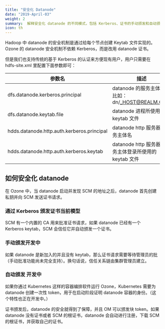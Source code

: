 ```yaml
---
title: "安全化 Datanode"
date: "2019-April-03"
weight: 2
summary:  解释安全化 datanode 的不同模式，包括 Kerberos、证书的手动颁发和自动颁发等。
icon: th
---
```

<!---
  Licensed to the Apache Software Foundation (ASF) under one or more
  contributor license agreements.  See the NOTICE file distributed with
  this work for additional information regarding copyright ownership.
  The ASF licenses this file to You under the Apache License, Version 2.0
  (the "License"); you may not use this file except in compliance with
  the License.  You may obtain a copy of the License at

      http://www.apache.org/licenses/LICENSE-2.0

  Unless required by applicable law or agreed to in writing, software
  distributed under the License is distributed on an "AS IS" BASIS,
  WITHOUT WARRANTIES OR CONDITIONS OF ANY KIND, either express or implied.
  See the License for the specific language governing permissions and
  limitations under the License.
-->


Hadoop 中 datanode 的安全机制是通过给每个节点创建 Keytab 文件实现的。Ozone 的 datanode 安全机制不依赖 Kerberos，而是改用 datanode 证书。

但是我们也支持传统的基于 Kerberos 的认证来方便现有用户，用户只需要在 hdfs-site.xml 里配置下面参数即可：

参数名|描述
--------|--------------
dfs.datanode.kerberos.principal| datanode 的服务主体名 <br/> 比如：dn/_HOST@REALM.COM
dfs.datanode.keytab.file| datanode 进程所使用的 keytab 文件
hdds.datanode.http.auth.kerberos.principal| datanode http 服务器的服务主体名
hdds.datanode.http.auth.kerberos.keytab| datanode http 服务器的服务主体登录所使用的 keytab 文件


## 如何安全化 datanode

在 Ozone 中，当 datanode 启动并发现 SCM 的地址之后，datanode 首先创建私钥并向 SCM 发送证书请求。

<h3>通过 Kerberos 颁发证书<span class="badge badge-secondary">当前模型</span></h3>
SCM 有一个内置的 CA 用来批准证书请求，如果 datanode 已经有一个 Kerberos keytab，SCM 会信任它并自动颁发一个证书。


<h3>手动颁发<span class="badge badge-primary">开发中</span></h3>
如果 datanode 是新加入的并且没有 keytab，那么证书请求需要等待管理员的批（手动批准功能尚未完全支持）。换句话说，信任关系链由集群管理员建立。

<h3>自动颁发 <span class="badge badge-secondary">开发中</span></h3>
如果你通过 Kubernetes 这样的容器编排软件运行 Ozone，Kubernetes 需要为 datanode 创建一次性 token，用于在启动阶段证明 datanode 容器的身份。（这个特性也正在开发中。）


证书颁发后，datanode 的安全就得到了保障，并且 OM 可以颁发块 token。如果 datanode 没有证书或者 SCM 的根证书，datanode 会自动进行注册，下载 SCM 的根证书，并获取自己的证书。

